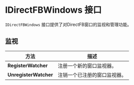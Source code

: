 # IDirectFBWindows 接口

`IDirectFBWindows` 接口提供了对DirectFB窗口的监视和管理功能。

## 监视

| 方法                  | 描述                         |
| --------------------- | ---------------------------- |
| **RegisterWatcher**   | 注册一个新的窗口监视器。     |
| **UnregisterWatcher** | 注销一个已注册的窗口监视器。 |